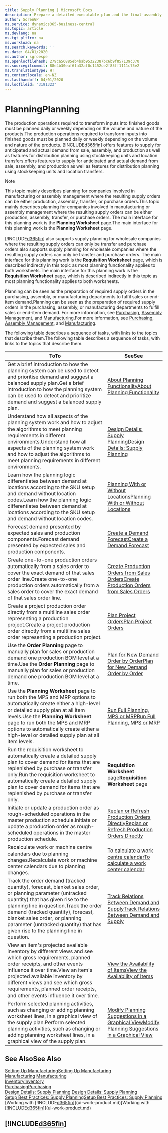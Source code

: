 ```yaml
---
title: Supply Planning | Microsoft Docs
description: Prepare a detailed executable plan and the final-assembly production schedule for sales and production demand.
author: SorenGP
ms.service: dynamics365-business-central
ms.topic: article
ms.devlang: na
ms.tgt_pltfrm: na
ms.workload: na
ms.search.keywords: ''
ms.date: 04/01/2020
ms.author: sgroespe
ms.openlocfilehash: 279ca56885eb4bab95322387bc6b9f857139c370
ms.sourcegitcommit: 88e4b30eaf6fa32af0c1452ce2f85ff1111c75e2
ms.translationtype: HT
ms.contentlocale: en-NZ
ms.lasthandoff: 04/01/2020
ms.locfileid: "3191323"
---
```

# <a name="planning"></a><span data-ttu-id="95dfc-103">Planning</span><span class="sxs-lookup"><span data-stu-id="95dfc-103">Planning</span></span>
<span data-ttu-id="95dfc-104">The production operations required to transform inputs into finished goods must be planned daily or weekly depending on the volume and nature of the products.</span><span class="sxs-lookup"><span data-stu-id="95dfc-104">The production operations required to transform inputs into finished goods must be planned daily or weekly depending on the volume and nature of the products.</span></span> [!INCLUDE[d365fin](includes/d365fin_md.md)] <span data-ttu-id="95dfc-105">offers features to supply for anticipated and actual demand from sale, assembly, and production as well as features for distribution planning using stockkeeping units and location transfers.</span><span class="sxs-lookup"><span data-stu-id="95dfc-105">offers features to supply for anticipated and actual demand from sale, assembly, and production as well as features for distribution planning using stockkeeping units and location transfers.</span></span>

> [!NOTE]
> <span data-ttu-id="95dfc-106">This topic mainly describes planning for companies involved in manufacturing or assembly management where the resulting supply orders can be either production, assembly, transfer, or purchase orders.</span><span class="sxs-lookup"><span data-stu-id="95dfc-106">This topic mainly describes planning for companies involved in manufacturing or assembly management where the resulting supply orders can be either production, assembly, transfer, or purchase orders.</span></span> <span data-ttu-id="95dfc-107">The main interface for this planning work is the **Planning Worksheet** page.</span><span class="sxs-lookup"><span data-stu-id="95dfc-107">The main interface for this planning work is the **Planning Worksheet** page.</span></span><br /><br />
> [!INCLUDE[d365fin](includes/d365fin_md.md)] <span data-ttu-id="95dfc-108">also supports supply planning for wholesale companies where the resulting supply orders can only be transfer and purchase orders.</span><span class="sxs-lookup"><span data-stu-id="95dfc-108">also supports supply planning for wholesale companies where the resulting supply orders can only be transfer and purchase orders.</span></span> <span data-ttu-id="95dfc-109">The main interface for this planning work is the **Requisition Worksheet** page, which is described indirectly in this topic as most planning functionality applies to both worksheets.</span><span class="sxs-lookup"><span data-stu-id="95dfc-109">The main interface for this planning work is the **Requisition Worksheet** page, which is described indirectly in this topic as most planning functionality applies to both worksheets.</span></span>

<span data-ttu-id="95dfc-110">Planning can be seen as the preparation of required supply orders in the purchasing, assembly, or manufacturing departments to fulfil sales or end-item demand.</span><span class="sxs-lookup"><span data-stu-id="95dfc-110">Planning can be seen as the preparation of required supply orders in the purchasing, assembly, or manufacturing departments to fulfill sales or end-item demand.</span></span> <span data-ttu-id="95dfc-111">For more information, see [Purchasing](purchasing-manage-purchasing.md), [Assembly Management](assembly-assemble-items.md), and [Manufacturing](production-manage-manufacturing.md).</span><span class="sxs-lookup"><span data-stu-id="95dfc-111">For more information, see [Purchasing](purchasing-manage-purchasing.md), [Assembly Management](assembly-assemble-items.md), and [Manufacturing](production-manage-manufacturing.md).</span></span>

<span data-ttu-id="95dfc-112">The following table describes a sequence of tasks, with links to the topics that describe them.</span><span class="sxs-lookup"><span data-stu-id="95dfc-112">The following table describes a sequence of tasks, with links to the topics that describe them.</span></span>   

|<span data-ttu-id="95dfc-113">**To**</span><span class="sxs-lookup"><span data-stu-id="95dfc-113">**To**</span></span>|<span data-ttu-id="95dfc-114">**See**</span><span class="sxs-lookup"><span data-stu-id="95dfc-114">**See**</span></span>|  
|------------|-------------|  
|<span data-ttu-id="95dfc-115">Get a brief introduction to how the planning system can be used to detect and prioritise demand and suggest a balanced supply plan.</span><span class="sxs-lookup"><span data-stu-id="95dfc-115">Get a brief introduction to how the planning system can be used to detect and prioritize demand and suggest a balanced supply plan.</span></span>|[<span data-ttu-id="95dfc-116">About Planning Functionality</span><span class="sxs-lookup"><span data-stu-id="95dfc-116">About Planning Functionality</span></span>](production-about-planning-functionality.md)|
|<span data-ttu-id="95dfc-117">Understand how all aspects of the planning system work and how to adjust the algorithms to meet planning requirements in different environments.</span><span class="sxs-lookup"><span data-stu-id="95dfc-117">Understand how all aspects of the planning system work and how to adjust the algorithms to meet planning requirements in different environments.</span></span>|[<span data-ttu-id="95dfc-118">Design Details: Supply Planning</span><span class="sxs-lookup"><span data-stu-id="95dfc-118">Design Details: Supply Planning</span></span>](design-details-supply-planning.md)|
|<span data-ttu-id="95dfc-119">Learn how the planning logic differentiates between demand at locations according to the SKU setup and demand without location codes.</span><span class="sxs-lookup"><span data-stu-id="95dfc-119">Learn how the planning logic differentiates between demand at locations according to the SKU setup and demand without location codes.</span></span>|[<span data-ttu-id="95dfc-120">Planning With or Without Locations</span><span class="sxs-lookup"><span data-stu-id="95dfc-120">Planning With or Without Locations</span></span>](production-planning-with-without-locations.md)|
|<span data-ttu-id="95dfc-121">Forecast demand presented by expected sales and production components.</span><span class="sxs-lookup"><span data-stu-id="95dfc-121">Forecast demand presented by expected sales and production components.</span></span>|[<span data-ttu-id="95dfc-122">Create a Demand Forecast</span><span class="sxs-lookup"><span data-stu-id="95dfc-122">Create a Demand Forecast</span></span>](production-how-to-create-a-forecast.md)|  
|<span data-ttu-id="95dfc-123">Create one-to-one production orders automatically from a sales order to cover the exact demand of that sales order line.</span><span class="sxs-lookup"><span data-stu-id="95dfc-123">Create one-to-one production orders automatically from a sales order to cover the exact demand of that sales order line.</span></span>|[<span data-ttu-id="95dfc-124">Create Production Orders from Sales Orders</span><span class="sxs-lookup"><span data-stu-id="95dfc-124">Create Production Orders from Sales Orders</span></span>](production-how-to-create-production-orders-from-sales-orders.md)|
|<span data-ttu-id="95dfc-125">Create a project production order directly from a multiline sales order representing a production project.</span><span class="sxs-lookup"><span data-stu-id="95dfc-125">Create a project production order directly from a multiline sales order representing a production project.</span></span>|[<span data-ttu-id="95dfc-126">Plan Project Orders</span><span class="sxs-lookup"><span data-stu-id="95dfc-126">Plan Project Orders</span></span>](production-how-to-plan-project-orders.md)|
|<span data-ttu-id="95dfc-127">Use the **Order Planning** page to manually plan for sales or production demand one production BOM level at a time.</span><span class="sxs-lookup"><span data-stu-id="95dfc-127">Use the **Order Planning** page to manually plan for sales or production demand one production BOM level at a time.</span></span>|[<span data-ttu-id="95dfc-128">Plan for New Demand Order by Order</span><span class="sxs-lookup"><span data-stu-id="95dfc-128">Plan for New Demand Order by Order</span></span>](production-how-to-plan-for-new-demand.md)|
|<span data-ttu-id="95dfc-129">Use the **Planning Worksheet** page to run both the MPS and MRP options to automatically create either a high-level or detailed supply plan at all item levels.</span><span class="sxs-lookup"><span data-stu-id="95dfc-129">Use the **Planning Worksheet** page to run both the MPS and MRP options to automatically create either a high-level or detailed supply plan at all item levels.</span></span>|[<span data-ttu-id="95dfc-130">Run Full Planning, MPS or MRP</span><span class="sxs-lookup"><span data-stu-id="95dfc-130">Run Full Planning, MPS or MRP</span></span>](production-how-to-run-mps-and-mrp.md)|
|<span data-ttu-id="95dfc-131">Run the requisition worksheet to automatically create a detailed supply plan to cover demand for items that are replenished by purchase or transfer only.</span><span class="sxs-lookup"><span data-stu-id="95dfc-131">Run the requisition worksheet to automatically create a detailed supply plan to cover demand for items that are replenished by purchase or transfer only.</span></span>|<span data-ttu-id="95dfc-132">**Requisition Worksheet** page</span><span class="sxs-lookup"><span data-stu-id="95dfc-132">**Requisition Worksheet** page</span></span>|  
|<span data-ttu-id="95dfc-133">Initiate or update a production order as rough-scheduled operations in the master production schedule.</span><span class="sxs-lookup"><span data-stu-id="95dfc-133">Initiate or update a production order as rough-scheduled operations in the master production schedule.</span></span>|[<span data-ttu-id="95dfc-134">Replan or Refresh Production Orders Directly</span><span class="sxs-lookup"><span data-stu-id="95dfc-134">Replan or Refresh Production Orders Directly</span></span>](production-how-to-replan-refresh-production-orders.md)|
|<span data-ttu-id="95dfc-135">Recalculate work or machine centre calendars due to planning changes.</span><span class="sxs-lookup"><span data-stu-id="95dfc-135">Recalculate work or machine center calendars due to planning changes.</span></span>|[<span data-ttu-id="95dfc-136">To calculate a work centre calendar</span><span class="sxs-lookup"><span data-stu-id="95dfc-136">To calculate a work center calendar</span></span>](production-how-to-create-work-center-calendars.md#to-calculate-a-work-center-calendar)|
|<span data-ttu-id="95dfc-137">Track the order demand (tracked quantity), forecast, blanket sales order, or planning parameter (untracked quantity) that has given rise to the planning line in question.</span><span class="sxs-lookup"><span data-stu-id="95dfc-137">Track the order demand (tracked quantity), forecast, blanket sales order, or planning parameter (untracked quantity) that has given rise to the planning line in question.</span></span>|[<span data-ttu-id="95dfc-138">Track Relations Between Demand and Supply</span><span class="sxs-lookup"><span data-stu-id="95dfc-138">Track Relations Between Demand and Supply</span></span>](production-how-track-demand-supply.md)|
|<span data-ttu-id="95dfc-139">View an item's projected available inventory by different views and see which gross requirements, planned order receipts, and other events influence it over time.</span><span class="sxs-lookup"><span data-stu-id="95dfc-139">View an item's projected available inventory by different views and see which gross requirements, planned order receipts, and other events influence it over time.</span></span>|[<span data-ttu-id="95dfc-140">View the Availability of Items</span><span class="sxs-lookup"><span data-stu-id="95dfc-140">View the Availability of Items</span></span>](inventory-how-availability-overview.md)|  
|<span data-ttu-id="95dfc-141">Perform selected planning activities, such as changing or adding planning worksheet lines, in a graphical view of the supply plan.</span><span class="sxs-lookup"><span data-stu-id="95dfc-141">Perform selected planning activities, such as changing or adding planning worksheet lines, in a graphical view of the supply plan.</span></span>|[<span data-ttu-id="95dfc-142">Modify Planning Suggestions in a Graphical View</span><span class="sxs-lookup"><span data-stu-id="95dfc-142">Modify Planning Suggestions in a Graphical View</span></span>](production-how-to-modify-planning-suggestions-in-a-graphical-view.md)|

## <a name="see-also"></a><span data-ttu-id="95dfc-143">See Also</span><span class="sxs-lookup"><span data-stu-id="95dfc-143">See Also</span></span>
[<span data-ttu-id="95dfc-144">Setting Up Manufacturing</span><span class="sxs-lookup"><span data-stu-id="95dfc-144">Setting Up Manufacturing</span></span>](production-configure-production-processes.md)  
<span data-ttu-id="95dfc-145">[Manufacturing](production-manage-manufacturing.md)  </span><span class="sxs-lookup"><span data-stu-id="95dfc-145">[Manufacturing](production-manage-manufacturing.md)  </span></span>  
[<span data-ttu-id="95dfc-146">Inventory</span><span class="sxs-lookup"><span data-stu-id="95dfc-146">Inventory</span></span>](inventory-manage-inventory.md)  
[<span data-ttu-id="95dfc-147">Purchasing</span><span class="sxs-lookup"><span data-stu-id="95dfc-147">Purchasing</span></span>](purchasing-manage-purchasing.md)  
<span data-ttu-id="95dfc-148">[Design Details: Supply Planning](design-details-supply-planning.md) </span><span class="sxs-lookup"><span data-stu-id="95dfc-148">[Design Details: Supply Planning](design-details-supply-planning.md) </span></span>  
[<span data-ttu-id="95dfc-149">Setup Best Practices: Supply Planning</span><span class="sxs-lookup"><span data-stu-id="95dfc-149">Setup Best Practices: Supply Planning</span></span>](setup-best-practices-supply-planning.md)  
<span data-ttu-id="95dfc-150">[Working with [!INCLUDE[d365fin](includes/d365fin_md.md)]](ui-work-product.md)</span><span class="sxs-lookup"><span data-stu-id="95dfc-150">[Working with [!INCLUDE[d365fin](includes/d365fin_md.md)]](ui-work-product.md)</span></span>

## [!INCLUDE[d365fin](includes/free_trial_md.md)]  
